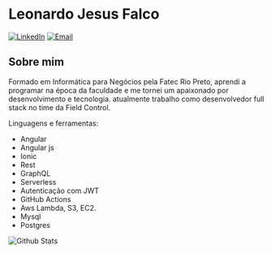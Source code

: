 # Leonardo Jesus Falco

[![LinkedIn](https://img.shields.io/badge/LinkedIn-Leonardo%20jesus%20Falco-blue?&logo=Linkedin&logoColor=white)](https://www.linkedin.com/in/leo-falco/) [![Email](https://img.shields.io/badge/Email-leonardo.falco@outlook.com-darkblue?logo=Microsoft-Outlook&logoColor=white)](mailto:aguena.kenji@gmail.com)

## Sobre mim

Formado em Informática para Negócios pela Fatec Rio Preto, 
aprendi a programar na época da faculdade e me tornei um apaixonado por desenvolvimento e tecnologia.
atualmente trabalho como desenvolvedor full stack no time da Field Control.

Linguagens e ferramentas:

- Angular
- Angular js
- Ionic
- Rest
- GraphQL
- Serverless
- Autenticação com JWT
- GitHub Actions
- Aws Lambda, S3, EC2.
- Mysql
- Postgres

![Github Stats](https://github-readme-stats.vercel.app/api?username=LeoFalco&&show_icons=true&count_private=true&&hide=contribs&line_height=27&v=5)
